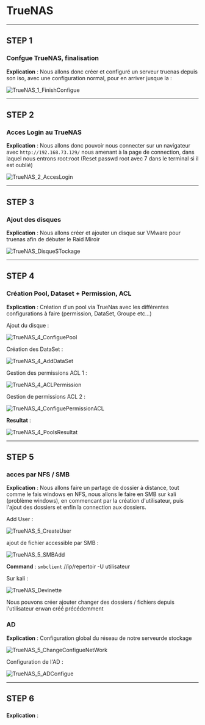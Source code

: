 
# TrueNAS

---------------------------------------------------------------------------------------------
## STEP 1
### Confgue TrueNAS, finalisation

**Explication** : Nous allons donc créer et configuré un serveur truenas depuis son iso, avec une configuration normal, pour en arriver jusque la : 

![TrueNAS_1_FinishConfigue](https://github.com/Asthral/Efrei/assets/151788916/6c991957-1eb5-4909-8a85-e38ce0d420c2)

---------------------------------------------------------------------------------------------
## STEP 2
### Acces Login au TrueNAS

**Explication** : Nous allons donc pouvoir nous connecter sur un navigateur avec `http://192.168.73.129/` nous amenant à la page de connection, dans laquel nous entrons root:root (Reset passwd root avec 7 dans le terminal si il est oublié)

![TrueNAS_2_AccesLogin](https://github.com/Asthral/Efrei/assets/151788916/5a46768e-5ad3-4fd1-a36a-1a5b1b2dc84f)

---------------------------------------------------------------------------------------------
## STEP 3
### Ajout des disques

**Explication** : Nous allons créer et ajouter un disque sur VMware pour truenas afin de débuter le Raid Miroir

![TrueNAS_DisqueSTockage](https://github.com/Asthral/Efrei/assets/151788916/a7561b5b-5e6f-46f7-85a2-d25d28edc1db)

---------------------------------------------------------------------------------------------
## STEP 4
### Création Pool, Dataset + Permission, ACL

**Explication** : Création d'un pool via TrueNas avec les différentes configurations à faire (permission, DataSet, Groupe etc...)

Ajout du disque : 

![TrueNAS_4_ConfiguePool](https://github.com/Asthral/Efrei/assets/151788916/048f4e07-df8a-42d6-b1c0-1a92072a92f5)

Création des DataSet :

![TrueNAS_4_AddDataSet](https://github.com/Asthral/Efrei/assets/151788916/fe4dc794-0c62-48df-acba-7e6257827352)

Gestion des permissions ACL 1 :

![TrueNAS_4_ACLPermission](https://github.com/Asthral/Efrei/assets/151788916/9e3f98f6-0e52-4971-b883-6dfc9e18432e)

Gestion de permissions ACL 2 :

![TrueNAS_4_ConfiguePermissionACL](https://github.com/Asthral/Efrei/assets/151788916/5515ee22-d0b9-471b-a889-63d22aec1bd0)

**Resultat** :

![TrueNAS_4_PoolsResultat](https://github.com/Asthral/Efrei/assets/151788916/9035f2cc-3ccb-4fe2-aedd-28155ef1dafc)

---------------------------------------------------------------------------------------------
## STEP 5
### acces par NFS / SMB

**Explication** : Nous allons faire un partage de dossier à distance, tout comme le fais windows en NFS, nous allons le faire en SMB sur kali (problème windows), en commencant par la création d'utilisateur, puis l'ajout des dossiers et enfin la connection aux dossiers.

Add User : 

![TrueNAS_5_CreateUser](https://github.com/Asthral/Efrei/assets/151788916/7bc436be-88d8-4aff-90e9-e3a2cd0d9727)

ajout de fichier accessible par SMB : 

![TrueNAS_5_SMBAdd](https://github.com/Asthral/Efrei/assets/151788916/31bac52e-f5ec-4195-9770-ed50e86df15a)

**Command** : `smbclient` //ip/repertoir -U utilisateur

Sur kali : 

![TrueNAS_Devinette](https://github.com/Asthral/Efrei/assets/151788916/ce04f941-0512-4115-8acb-4732b65ae4a1)

Nous pouvons créer ajouter changer des dossiers / fichiers depuis l'utilisateur erwan créé précédemment

### AD

**Explication** : Configuration global du réseau de notre serveurde stockage

![TrueNAS_5_ChangeConfigueNetWork](https://github.com/Asthral/Efrei/assets/151788916/e4e0be20-208a-4b69-aed8-1d82eb290888)

Configuration de l'AD :

![TrueNAS_5_ADConfigue](https://github.com/Asthral/Efrei/assets/151788916/79c4791f-9b15-47bd-be20-c7c9a8b6a542)

---------------------------------------------------------------------------------------------
## STEP 6
### 


**Explication** :
